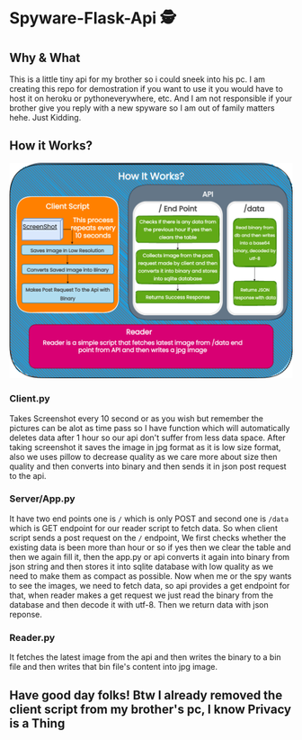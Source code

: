 # Spyware-Flask-Api 🕵️

## Why & What
This is a little tiny api for my brother so i could sneek into his pc. I am creating this repo for demostration if you want to use it you would have to host it on heroku or pythoneverywhere, etc. And I am not responsible if your brother give you reply with a new spyware so I am out of family matters hehe. Just Kidding.

## How it Works?
![How it works](https://github.com/RajvirSingh1313/Spyware-Flask-Api/blob/main/How%20it%20works.png)

### Client.py
Takes Screenshot every 10 second or as you wish but remember the pictures can be alot as time pass so I have function which will automatically deletes data after 1 hour so our api don't suffer from less data space. After taking screenshot it saves the image in jpg format as it is low size format, also we uses pillow to decrease quality as we care more about size then quality and then converts into binary and then sends it in json post request to the api.

### Server/App.py
It have two end points one is ``/`` which is only POST and second one is ``/data`` which is GET endpoint for our reader script to fetch data. So when client script sends a post request on the ``/`` endpoint, We first checks whether the existing data is been more than hour or so if yes then we clear the table and then we again fill it, then the app.py or api converts it again into binary from json string and then stores it into sqlite database with low quality as we need to make them as compact as possible. Now when me or the spy wants to see the images, we need to fetch data, so api provides a get endpoint for that, when reader makes a get request we just read the binary from the database and then decode it with utf-8. Then we return data with json reponse.

### Reader.py
It fetches the latest image from the api and then writes the binary to a bin file and then writes that bin file's content into jpg image.

## Have good day folks! Btw I already removed the client script from my brother's pc, I know Privacy is a Thing
